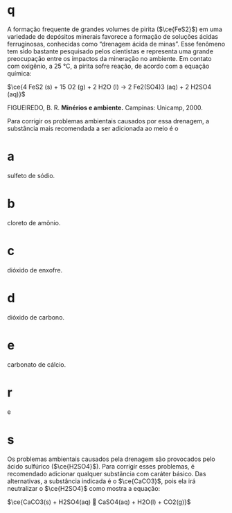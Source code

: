 # q
A formação frequente de grandes volumes de pirita ($\ce{FeS2}$) em uma variedade de depósitos minerais favorece a formação de soluções ácidas ferruginosas, conhecidas como “drenagem ácida de minas”. Esse fenômeno tem sido bastante pesquisado pelos cientistas e representa uma grande preocupação entre os impactos da mineração no ambiente. Em contato com oxigênio, a 25 °C, a pirita sofre reação, de acordo com a equação química:

$\ce{4 FeS2 (s) + 15 O2 (g) + 2 H2O (l) -> 2 Fe2(SO4)3 (aq) + 2 H2SO4 (aq)}$

FIGUEIREDO, B. R. **Minérios e ambiente.** Campinas: Unicamp, 2000.

Para corrigir os problemas ambientais causados por essa drenagem, a substância mais recomendada a ser adicionada ao meio é o

# a
sulfeto de sódio.

# b
cloreto de amônio.

# c
dióxido de enxofre.

# d
dióxido de carbono.

# e
carbonato de cálcio.

# r
e

# s
Os problemas ambientais causados pela drenagem são provocados pelo ácido sulfúrico ($\ce{H2SO4}$). Para corrigir esses problemas, é recomendado adicionar qualquer substância com caráter básico. Das alternativas, a substância indicada é o $\ce{CaCO3}$, pois ela irá neutralizar o $\ce{H2SO4}$ como mostra a equação:

$\ce{CaCO3(s) + H2SO4(aq)  CaSO4(aq) + H2O(l) + CO2(g)}$
